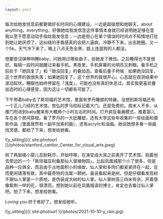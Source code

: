 ```yaml
---
layout: post
---
```


每次给她发信息前都要做好长时间的心理建设。一边是超级想和她聊天，about anything，everything，好像她给我发信息这件事情本身就已经说明她足够在意我以至于愿意动动手指给我发信息；一边是担心在某个错误的时间点不知情地打扰到她让她厌烦了。这纠结的矛盾感真的会把人逼疯。冷静不下来，出去跑圈。又一个5k。天气冷下来了，晚上八点天色全黑，路上连遛狗的人都没。

想要尝试弹琴哄睡baby，问她用过哪些曲子，给她发了微信。之后睡得也不是很好。每隔一段时间就醒过来看手机。黑夜里，手机屏幕的光明亮又刺眼。看手机之前处于「她回复了」和「她没回复」的叠加态。查看后量子坍缩：如果她没回复，这个世界的我很失落；如果她回复了，这个世界的我很开心。心态就在观测结果中波动起伏。睡眠也始终停留在「浅度」，可能也没有真的休息过。其实我更喜欢叠加态时的心理感受，因为这让一切都有可能了。

下午带着baby去了斯坦福的艺术馆，里面有罗丹雕塑的特展。没想到斯坦福还有一个正儿八经的艺术馆。恢弘的罗马柱标记着大门。还是免费的。周末人不多，从推门而进到baby醒来有大概两个小时左右的时间。打开疯狂看展模式，推着婴儿车在各个房间穿梭。看了罗丹的一大批雕塑，还有大学这些年收集的一些绘画和摄影作品（里面居然有一副毕加索的画），还有acrylic和油画。她说她想多看一些画找灵感，都拍了下来，想发给她看。

![y_sitting]({{ site.photourl }}/photos/stanford_cantior_Center_for_visual_arts.jpeg)

转了两层楼小婴儿忍耐耗尽，开始哼唧，在演变成大哭之前离开了艺术馆。抱着他去旁边的一个「斯坦福亚利桑那仙人掌植物园」。比起凤凰城那个小了很多，但是品种一应俱全，而且由于占地面积小的缘故，仙人掌和多肉们都紧紧挤在一起，反而更闲错落有致，其中最奇特的当属一颗树。虽说看起来是树，但是仔细看发现树干跟仙人掌是一个质地，是伪装成大树的仙人掌。仙人掌树高三四米有余，开着很像紫荆一样的花，很漂亮。想到她以前在凤凰城读的博士，肯定也去看过仙人掌吧。拍了下来，想发给她看。

_Loving you_ 终于练好了。想发给她听。

![y_sitting]({{ site.photourl }}/photos/2021-10-10-y_rain.jpg)
